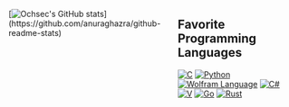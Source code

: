 <div style="display: flex; align-items: flex-start;">

<div style="margin-right: 20px;">

[![Ochsec's GitHub stats](https://github-readme-stats-cochsenreithers-projects.vercel.app/api?username=ochsec&show_icons=true&count_private=true&include_all_commits=false&hide_border=true&show=reviews,prs_merged")](https://github.com/anuraghazra/github-readme-stats)

</div>

<div style="margin: 0;">

<h2 style="padding-top: 0;">Favorite Programming Languages</h2>

<a href="https://en.wikipedia.org/wiki/C_(programming_language)"><img src="https://img.shields.io/badge/-C-A8B9CC?style=flat-square&logo=c&logoColor=white" alt="C"></a>
<a href="https://www.python.org/"><img src="https://img.shields.io/badge/-Python-3776AB?style=flat-square&logo=python&logoColor=white" alt="Python"></a>
<a href="https://www.wolfram.com/language/"><img src="https://img.shields.io/badge/-Wolfram-DD1100?style=flat-square&logo=wolfram&logoColor=white" alt="Wolfram Language"></a>
<a href="https://docs.microsoft.com/en-us/dotnet/csharp/"><img src="https://img.shields.io/badge/-C%23-239120?style=flat-square&logo=c-sharp&logoColor=white" alt="C#"></a>
<a href="https://vlang.io/"><img src="https://img.shields.io/badge/-V-4F87C4?style=flat-square&logo=v&logoColor=white" alt="V"></a>
<a href="https://golang.org/"><img src="https://img.shields.io/badge/-Go-00ADD8?style=flat-square&logo=go&logoColor=white" alt="Go"></a>
<a href="https://www.rust-lang.org/"><img src="https://img.shields.io/badge/-Rust-000000?style=flat-square&logo=rust&logoColor=white" alt="Rust"></a>
</div>
